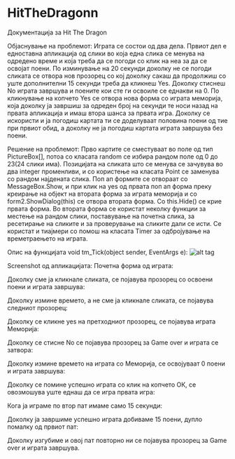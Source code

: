 # HitTheDragonn
Документација за Hit The Dragon


Објаснување на проблемот:
Играта се состои од два дела. Првиот дел е едноставна апликација од слики во која една слика се менува на одредено време и која треба да се погоди со клик на неа за да се освојат поени. По изминување на 20 секунди доколку не се погоди сликата се отвора нов прозорец со кој доколку сакаш да продолжиш со уште дополнителни 15 секунди треба да кликнеш Yes. Доколку стиснеш No играта завршува и поените кои сте ги освоиле се еднакви на 0. По кликнување на копчето Yes се отвора нова форма со играта меморија, која доколку ја завршиш за одреден број на секунди те носи назад на првата апликација и имаш втора шанса за првата игра. Доколку се искористи и ја погодиш картата ти се доделуваат половина поени од тие при првиот обид, а доколку не ја погодиш картата играта завршува без поени.

Решение на проблемот:
Прво картите се сместуваат во поле од тип PictureBox[], потоа со класата random се избира рандом поле од 0 до 23(24 слики има). Позицијата на сликата што се менува се зачувува во два integer променливи, и со користење на класата Point се заменува со рандом најдената слика. Поп ап формите се отвораат со MessageBox.Show, и при клик на yes од првата поп ап форма преку креирање на објект на втората форма за играта меморија и со form2.ShowDialog(this) се отвора втората форма. Со this.Hide() се крие првата форма. Во втората форма се користат неколку функции за местење на рандом слики, поставување на почетна слика, за ресетирање на сликите и за проверување на сликите дали се исти. Се користат и тиајмери со помош на класата Timer за одбројување на времетраењето на играта.

Опис на функцијата void tm_Tick(object sender, EventArgs e):
![alt tag](https://raw.github.com/Tamara133046/HitTheDragonn/blob/master/prva.jpg)

Screenshot од апликацијата:
Почетна форма од играта:
 
Доколку сме ја кликнале сликата, се појавува прозорец со освоени поени и играта завршува:
 
Доколку измине времето, а не сме ја кликнале сликата, се појавува следниот прозорец:
 
Доколку се кликне yes на претходниот прозорец, се појавува играта Меморија:
 
Доколку се стисне No се појавува прозорец за Game over и играта се затвора:
 
Доколку измине времето на играта со Меморија, се освојуваат 0 поени и играта завршува:
 
Доколку се помине успешно играта со клик на копчето ОК, се овозмошува уште еднаш да се игра првата игра:
 
Кога ја играме по втор пат имаме само 15 секунди:
 
Доколку ја завршиме успешно играта добиваме 15 поени, дупло помалку од првиот пат:
 
Доколку изгубиме и овој пат повторно ни се појавува прозорец за Game over и играта завршува.
